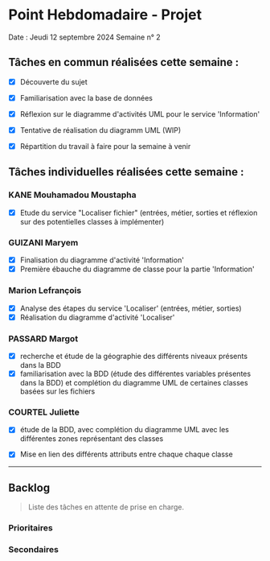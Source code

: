 # Point Hebdomadaire - Projet

Date : Jeudi 12 septembre 2024
Semaine n° 2

## Tâches en commun réalisées cette semaine :

- [x] Découverte du sujet
- [x] Familiarisation avec la base de données
- [x] Réflexion sur le diagramme d'activités UML pour le service 'Information'
- [x] Tentative de réalisation du diagramm UML (WIP)
- [x] Répartition du travail à faire pour la semaine à venir


## Tâches individuelles réalisées cette semaine :

### KANE Mouhamadou Moustapha
- [x] Etude du service "Localiser fichier" (entrées, métier, sorties et 
réflexion sur des potentielles classes à implémenter)
### GUIZANI Maryem
- [x] Finalisation du diagramme d'activité 'Information'
- [x] Première ébauche du diagramme de classe pour la partie 'Information'

### Marion Lefrançois

- [x] Analyse des étapes du service 'Localiser' (entrées, métier, sorties)
- [x] Réalisation du diagramme d'activité 'Localiser'

### PASSARD Margot
- [x] recherche et étude de la géographie des différents niveaux présents dans la BDD
- [x] familiarisation avec la BDD (étude des différentes variables présentes dans la BDD) et complétion du diagramme UML de certaines classes basées sur les fichiers

### COURTEL Juliette
- [X] étude de la BDD, avec complétion du diagramme UML avec les différentes zones représentant des classes
- [X] Mise en lien des différents attributs entre chaque chaque classe


---

## Backlog

> Liste des tâches en attente de prise en charge.

### Prioritaires

### Secondaires
